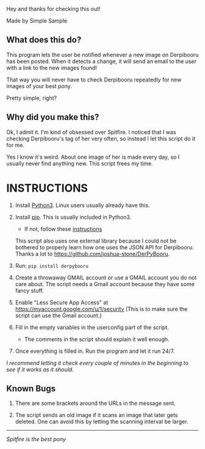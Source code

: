 
Hey and thanks for checking this out!

Made by Simple Sample

## What does this do?
This program lets the user be notified whenever a new image on Derpibooru has been posted. When it detects a change, it will send an email to the user with a link to the new images found!

That way you will never have to check Derpibooru repeatedly for new images of your best pony.

Pretty simple, right?

## Why did you make this?
Ok, I admit it. I'm kind of obsessed over Spitfire. I noticed that I was checking Derpibooru's tag of her very often, so instead I let this script do it for me.

Yes I know it's weird. About one image of her is made every day, so I usually never find anything new. This script frees my time.
# INSTRUCTIONS
1. Install [Python3](https://www.python.org/). Linux users usually already have this.
2. Install [pip](https://pypi.org/project/pip/). This is usually included in Python3.
	- If not, follow these [instructions](https://pip.pypa.io/en/stable/installing/#installing-with-get-pip-py)

	This script also uses one external library because I could not be bothered to properly learn how one uses the JSON API for Derpibooru. Thanks a lot to https://github.com/joshua-stone/DerPyBooru.

3. Run:
	`pip install derpybooru`
4. Create a throwaway GMAIL account or use a GMAIL account you do not care about.
	The script needs a Gmail account because they have some fancy stuff.
5. Enable "Less Secure App Access" at https://myaccount.google.com/u/1/security (This is to make sure the script can use the Gmail account.)
6. Fill in the empty variables in the userconfig part of the script.
	- The comments in the script should explain it well enough.
7. Once everything is filled in. Run the program and let it run 24/7.

*I recommend letting it check every couple of minutes in the beginning to see if it works as it should.*
## Known Bugs
1. There are some brackets around the URLs in the message sent.

2. The script sends an old image if it scans an image that later gets deleted. One can avoid this by letting the scanning interval be larger.
---
*Spitfire is the best pony*